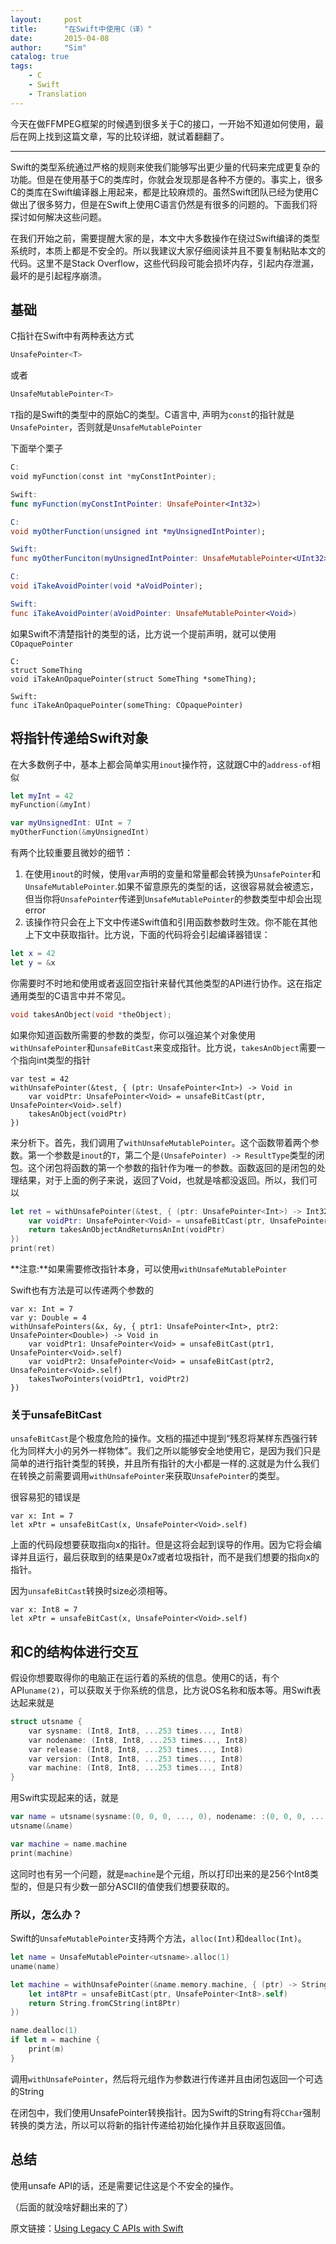 ```yaml
---
layout:     post
title:      "在Swift中使用C（译）"
date:       2015-04-08
author:     "Sim"
catalog: true
tags:
    - C
    - Swift
    - Translation
---
```



今天在做FFMPEG框架的时候遇到很多关于C的接口，一开始不知道如何使用，最后在网上找到这篇文章，写的比较详细，就试着翻翻了。

-----

Swift的类型系统通过严格的规则来使我们能够写出更少量的代码来完成更复杂的功能。但是在使用基于C的类库时，你就会发现那是各种不方便的。事实上，很多C的类库在Swift编译器上用起来，都是比较麻烦的。虽然Swift团队已经为使用C做出了很多努力，但是在Swift上使用C语言仍然是有很多的问题的。下面我们将探讨如何解决这些问题。

在我们开始之前，需要提醒大家的是，本文中大多数操作在绕过Swift编译的类型系统时，本质上都是不安全的。所以我建议大家仔细阅读并且不要复制粘贴本文的代码。这里不是Stack Overflow，这些代码段可能会损坏内存，引起内存泄漏，最坏的是引起程序崩溃。

## 基础

C指针在Swift中有两种表达方式

```Swift
UnsafePointer<T>
```

或者

```Swift
UnsafeMutablePointer<T>
```


`T`指的是Swift的类型中的原始C的类型。C语言中, 声明为`const`的指针就是`UnsafePointer`，否则就是`UnsafeMutablePointer`


下面举个栗子

```Swift
C:
void myFunction(const int *myConstIntPointer);

Swift:
func myFunction(myConstIntPointer: UnsafePointer<Int32>)

C:
void myOtherFunction(unsigned int *myUnsignedIntPointer);

Swift:
func myOtherFunciton(myUnsignedIntPointer: UnsafeMutablePointer<UInt32>)

C:
void iTakeAvoidPointer(void *aVoidPointer);

Swift:
func iTakeAvoidPointer(aVoidPointer: UnsafeMutablePointer<Void>)
```

如果Swift不清楚指针的类型的话，比方说一个提前声明，就可以使用`COpaquePointer`


```
C:
struct SomeThing
void iTakeAnOpaquePointer(struct SomeThing *someThing);

Swift:
func iTakeAnOpaquePointer(someThing: COpaquePointer)
```

## 将指针传递给Swift对象

在大多数例子中，基本上都会简单实用`inout`操作符，这就跟C中的`address-of`相似

```Swift
let myInt = 42
myFunction(&myInt)

var myUnsignedInt: UInt = 7
myOtherFunction(&myUnsignedInt)
```

有两个比较重要且微妙的细节：

1. 在使用`inout`的时候，使用`var`声明的变量和常量都会转换为`UnsafePointer`和`UnsafeMutablePointer`.如果不留意原先的类型的话，这很容易就会被遗忘，但当你将`UnsafePointer`传递到`UnsafeMutablePointer`的参数类型中却会出现error
2. 该操作符只会在上下文中传递Swift值和引用函数参数时生效。你不能在其他上下文中获取指针。比方说，下面的代码将会引起编译器错误：

```Swift
let x = 42
let y = &x
```

你需要时不时地和使用或者返回空指针来替代其他类型的API进行协作。这在指定通用类型的C语言中并不常见。

```C
void takesAnObject(void *theObject);
```

如果你知道函数所需要的参数的类型，你可以强迫某个对象使用`withUnsafePointer`和`unsafeBitCast`来变成指针。比方说，`takesAnObject`需要一个指向int类型的指针

```
var test = 42
withUnsafePointer(&test, { (ptr: UnsafePointer<Int>) -> Void in
	var voidPtr: UnsafePointer<Void> = unsafeBitCast(ptr, UnsafePointer<Void>.self)
	takesAnObject(voidPtr)
})
```

来分析下。首先，我们调用了`withUnsafeMutablePointer`。这个函数带着两个参数。第一个参数是`inout`的`T`，第二个是`(UnsafePointer) -> ResultType`类型的闭包。这个闭包将函数的第一个参数的指针作为唯一的参数。函数返回的是闭包的处理结果，对于上面的例子来说，返回了Void，也就是啥都没返回。所以，我们可以

```Swift
let ret = withUnsafePointer(&test, { (ptr: UnsafePointer<Int>) -> Int32 in
    var voidPtr: UnsafePointer<Void> = unsafeBitCast(ptr, UnsafePointer<Void>.self)
    return takesAnObjectAndReturnsAnInt(voidPtr)
})
print(ret)
```

**注意:**如果需要修改指针本身，可以使用`withUnsafeMutablePointer`

Swift也有方法是可以传递两个参数的

```
var x: Int = 7
var y: Double = 4
withUnsafePointers(&x, &y, { ptr1: UnsafePointer<Int>, ptr2: UnsafePointer<Double>) -> Void in
	var voidPtr1: UnsafePointer<Void> = unsafeBitCast(ptr1, UnsafePointer<Void>.self)
	var voidPtr2: UnsafePointer<Void> = unsafeBitCast(ptr2, UnsafePointer<Void>.self)
	takesTwoPointers(voidPtr1, voidPtr2)
})
```

### 关于unsafeBitCast

`unsafeBitCast`是个极度危险的操作。文档的描述中提到“残忍将某样东西强行转化为同样大小的另外一样物体”。我们之所以能够安全地使用它，是因为我们只是简单的进行指针类型的转换，并且所有指针的大小都是一样的.这就是为什么我们在转换之前需要调用`withUnsafePointer`来获取`UnsafePointer`的类型。

很容易犯的错误是

```
var x: Int = 7
let xPtr = unsafeBitCast(x, UnsafePointer<Void>.self)
```

上面的代码段想要获取指向x的指针。但是这将会起到误导的作用。因为它将会编译并且运行，最后获取到的结果是0x7或者垃圾指针，而不是我们想要的指向x的指针。

因为`unsafeBitCast`转换时size必须相等。

```
var x: Int8 = 7
let xPtr = unsafeBitCast(x, UnsafePointer<Void>.self)
```

## 和C的结构体进行交互

假设你想要取得你的电脑正在运行着的系统的信息。使用C的话，有个API`uname(2)`，可以获取关于你系统的信息，比方说OS名称和版本等。用Swift表达起来就是

```C
struct utsname {
	var sysname: (Int8, Int8, ...253 times..., Int8)
	var nodename: (Int8, Int8, ...253 times..., Int8)
	var release: (Int8, Int8, ...253 times..., Int8)
	var version: (Int8, Int8, ...253 times..., Int8)
	var machine: (Int8, Int8, ...253 times..., Int8)
}
```

用Swift实现起来的话，就是

```Swift
var name = utsname(sysname:(0, 0, 0, ..., 0), nodename: :(0, 0, 0, ..., 0), etc)
utsname(&name)

var machine = name.machine
print(machine)
```

这同时也有另一个问题，就是`machine`是个元组，所以打印出来的是256个Int8类型的，但是只有少数一部分ASCII的值使我们想要获取的。

### 所以，怎么办？

Swift的`UnsafeMutablePointer`支持两个方法，`alloc(Int)`和`dealloc(Int)`。

```Swift
let name = UnsafeMutablePointer<utsname>.alloc(1)
uname(name)

let machine = withUnsafePointer(&name.memory.machine, { (ptr) -> String? in
	let int8Ptr = unsafeBitCast(ptr, UnsafePointer<Int8>.self)
	return String.fromCString(int8Ptr)
})

name.dealloc(1)
if let m = machine {
	print(m)
}

```

调用`withUnsafePointer`，然后将元组作为参数进行传递并且由闭包返回一个可选的String

在闭包中，我们使用UnsafePointer转换指针。因为Swift的String有将`CChar`强制转换的类方法，所以可以将新的指针传递给初始化操作并且获取返回值。

## 总结

使用unsafe API的话，还是需要记住这是个不安全的操作。

（后面的就没啥好翻出来的了）


原文链接：[Using Legacy C APIs with Swift](http://www.sitepoint.com/using-legacy-c-apis-swift/)
